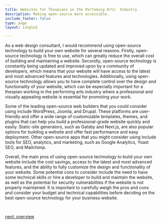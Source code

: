 ```yaml
---
title: Websites for Thespians in the Perfoming Arts  Industry
description: Making open-source more accessible.
include_footer: false
type: page
layout: single2

---
```


As a web design consultant, I would recommend using open-source technology to build your own website for several reasons. Firstly, open-source technology is free to use, which can greatly reduce the overall cost of building and maintaining a website. Secondly, open-source technology is constantly being updated and improved upon by a community of developers, which means that your website will have access to the latest and most advanced features and technologies. Additionally, using open-source technology allows you to have complete control over the design and functionality of your website, which can be especially important for a thespian working in the performing arts industry where a professional and visually appealing website is essential for promoting your work.

Some of the leading open-source web builders that you could consider using include WordPress, Joomla, and Drupal. These platforms are user-friendly and offer a wide range of customizable templates, themes, and plugins that can help you build a professional-grade website quickly and easily. Static-site generators, such as Gatsby and Next.js, are also popular options for building a website and offer fast performance and easy deployment. Other open-source apps that you might consider using include tools for SEO, analytics, and marketing, such as Google Analytics, Yoast SEO, and Mailchimp.

Overall, the main pros of using open-source technology to build your own website include the cost savings, access to the latest and most advanced features, and the ability to fully customize the design and functionality of your website. Some potential cons to consider include the need to have some technical skills or hire a developer to build and maintain the website, as well as the potential for security vulnerabilities if the website is not properly maintained. It is important to carefully weigh the pros and cons and consider your budget and technical capabilities before deciding on the best open-source technology for your business website.

<br>

<a href="https://insights.workdojos.com/thespian/overview">next: overview</a>
<br>
</p>
